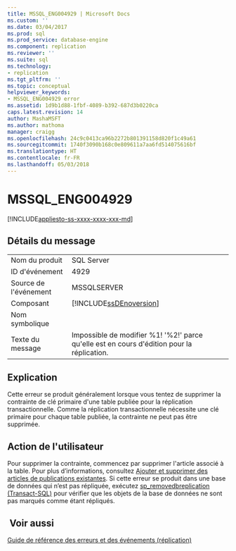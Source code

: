 ```yaml
---
title: MSSQL_ENG004929 | Microsoft Docs
ms.custom: ''
ms.date: 03/04/2017
ms.prod: sql
ms.prod_service: database-engine
ms.component: replication
ms.reviewer: ''
ms.suite: sql
ms.technology:
- replication
ms.tgt_pltfrm: ''
ms.topic: conceptual
helpviewer_keywords:
- MSSQL_ENG004929 error
ms.assetid: 1d9b1d88-1fbf-4089-b392-687d3b0220ca
caps.latest.revision: 14
author: MashaMSFT
ms.author: mathoma
manager: craigg
ms.openlocfilehash: 24c9c0413ca96b2272b801391158d820f1c49a61
ms.sourcegitcommit: 1740f3090b168c0e809611a7aa6fd514075616bf
ms.translationtype: HT
ms.contentlocale: fr-FR
ms.lasthandoff: 05/03/2018
---
```

# <a name="mssqleng004929"></a>MSSQL_ENG004929
[!INCLUDE[appliesto-ss-xxxx-xxxx-xxx-md](../../includes/appliesto-ss-xxxx-xxxx-xxx-md.md)]
    
## <a name="message-details"></a>Détails du message  
  
|||  
|-|-|  
|Nom du produit|SQL Server|  
|ID d'événement|4929|  
|Source de l'événement|MSSQLSERVER|  
|Composant|[!INCLUDE[ssDEnoversion](../../includes/ssdenoversion-md.md)]|  
|Nom symbolique||  
|Texte du message|Impossible de modifier %1! '%2!' parce qu'elle est en cours d'édition pour la réplication.|  
  
## <a name="explanation"></a>Explication  
 Cette erreur se produit généralement lorsque vous tentez de supprimer la contrainte de clé primaire d'une table publiée pour la réplication transactionnelle. Comme la réplication transactionnelle nécessite une clé primaire pour chaque table publiée, la contrainte ne peut pas être supprimée.  
  
## <a name="user-action"></a>Action de l'utilisateur  
 Pour supprimer la contrainte, commencez par supprimer l'article associé à la table. Pour plus d’informations, consultez [Ajouter et supprimer des articles de publications existantes](../../relational-databases/replication/publish/add-articles-to-and-drop-articles-from-existing-publications.md). Si cette erreur se produit dans une base de données qui n’est pas répliquée, exécutez [sp_removedbreplication &#40;Transact-SQL&#41;](../../relational-databases/system-stored-procedures/sp-removedbreplication-transact-sql.md) pour vérifier que les objets de la base de données ne sont pas marqués comme étant répliqués.  
  
## <a name="see-also"></a> Voir aussi  
 [Guide de référence des erreurs et des événements &#40;réplication&#41;](../../relational-databases/replication/errors-and-events-reference-replication.md)  
  
  
